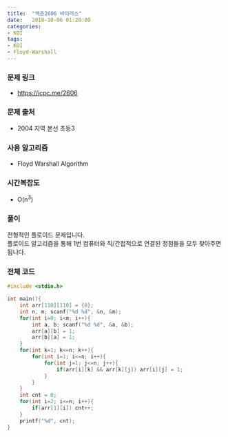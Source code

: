 ```yaml
---
title:  "백준2606 바이러스"
date:   2018-10-06 01:20:00
categories:
- KOI
tags:
- KOI
- Floyd-Warshall
---
```


### 문제 링크
* https://icpc.me/2606

### 문제 출처
* 2004 지역 본선 초등3

### 사용 알고리즘
* Floyd Warshall Algorithm

### 시간복잡도
* O(n<sup>3</sup>)

### 풀이
전형적인 플로이드 문제입니다.<br>
플로이드 알고리즘을 통해 1번 컴퓨터와 직/간접적으로 연결된 정점들을 모두 찾아주면 됩니다.

### 전체 코드
```cpp
#include <stdio.h>

int main(){
	int arr[110][110] = {0};
	int n, m; scanf("%d %d", &n, &m);
	for(int i=0; i<m; i++){
		int a, b; scanf("%d %d", &a, &b);
		arr[a][b] = 1;
		arr[b][a] = 1;
	}
	for(int k=1; k<=n; k++){
		for(int i=1; i<=n; i++){
			for(int j=1; j<=n; j++){
				if(arr[i][k] && arr[k][j]) arr[i][j] = 1;
			}
		}
	}
	int cnt = 0;
	for(int i=2; i<=n; i++){
		if(arr[1][i]) cnt++;
	}
	printf("%d", cnt);
}
```
